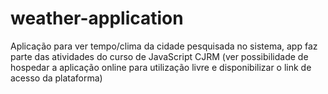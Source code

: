 # weather-application
Aplicação para ver tempo/clima da cidade pesquisada no sistema, app faz parte das atividades do curso de JavaScript CJRM (ver possibilidade de hospedar a aplicação online para utilização livre e disponibilizar o link de acesso da plataforma)
